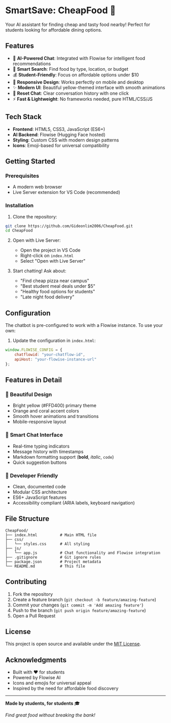 # SmartSave: CheapFood 🍔

Your AI assistant for finding cheap and tasty food nearby! Perfect for students looking for affordable dining options.

## Features

- 🤖 **AI-Powered Chat**: Integrated with Flowise for intelligent food recommendations
- 🍕 **Smart Search**: Find food by type, location, or budget
- 💰 **Student-Friendly**: Focus on affordable options under $10
- 📱 **Responsive Design**: Works perfectly on mobile and desktop
- ✨ **Modern UI**: Beautiful yellow-themed interface with smooth animations
- 🔄 **Reset Chat**: Clear conversation history with one click
- ⚡ **Fast & Lightweight**: No frameworks needed, pure HTML/CSS/JS

## Tech Stack

- **Frontend**: HTML5, CSS3, JavaScript (ES6+)
- **AI Backend**: Flowise (Hugging Face hosted)
- **Styling**: Custom CSS with modern design patterns
- **Icons**: Emoji-based for universal compatibility

## Getting Started

### Prerequisites
- A modern web browser
- Live Server extension for VS Code (recommended)

### Installation

1. Clone the repository:
```bash
git clone https://github.com/Gideonlim2006/CheapFood.git
cd CheapFood
```

2. Open with Live Server:
   - Open the project in VS Code
   - Right-click on `index.html`
   - Select "Open with Live Server"

3. Start chatting! Ask about:
   - "Find cheap pizza near campus"
   - "Best student meal deals under $5"
   - "Healthy food options for students"
   - "Late night food delivery"

## Configuration

The chatbot is pre-configured to work with a Flowise instance. To use your own:

1. Update the configuration in `index.html`:
```javascript
window.FLOWISE_CONFIG = {
    chatflowid: "your-chatflow-id",
    apiHost: "your-flowise-instance-url"
};
```

## Features in Detail

### 🎨 **Beautiful Design**
- Bright yellow (#FFD400) primary theme
- Orange and coral accent colors
- Smooth hover animations and transitions
- Mobile-responsive layout

### 💬 **Smart Chat Interface**
- Real-time typing indicators
- Message history with timestamps
- Markdown formatting support (**bold**, *italic*, `code`)
- Quick suggestion buttons

### 🔧 **Developer Friendly**
- Clean, documented code
- Modular CSS architecture
- ES6+ JavaScript features
- Accessibility compliant (ARIA labels, keyboard navigation)

## File Structure

```
CheapFood/
├── index.html          # Main HTML file
├── css/
│   └── styles.css      # All styling
├── js/
│   └── app.js          # Chat functionality and Flowise integration
├── .gitignore          # Git ignore rules
├── package.json        # Project metadata
└── README.md           # This file
```

## Contributing

1. Fork the repository
2. Create a feature branch (`git checkout -b feature/amazing-feature`)
3. Commit your changes (`git commit -m 'Add amazing feature'`)
4. Push to the branch (`git push origin feature/amazing-feature`)
5. Open a Pull Request

## License

This project is open source and available under the [MIT License](LICENSE).

## Acknowledgments

- Built with ❤️ for students
- Powered by Flowise AI
- Icons and emojis for universal appeal
- Inspired by the need for affordable food discovery

---

**Made by students, for students** 🎓

*Find great food without breaking the bank!*
